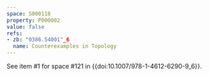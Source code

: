 ```yaml
---
space: S000118
property: P000002
value: false
refs:
- zb: "0386.54001"_6
  name: Counterexamples in Topology
---
```


See item #1 for space #121 in {{doi:10.1007/978-1-4612-6290-9_6}}.
